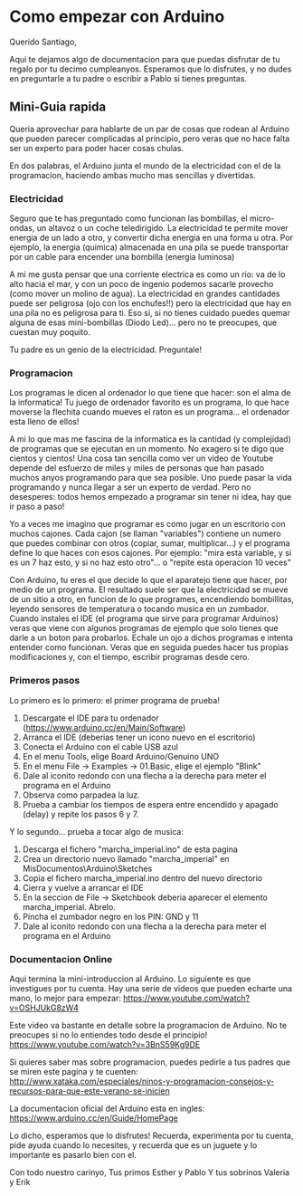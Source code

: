 # Como empezar con Arduino

Querido Santiago,

Aqui te dejamos algo de documentacion para que puedas disfrutar de tu regalo por tu decimo cumpleanyos. 
Esperamos que lo disfrutes, y no dudes en preguntarle a tu padre o escribir a Pablo si tienes preguntas.

## Mini-Guia rapida

Queria aprovechar para hablarte de un par de cosas que rodean al Arduino que pueden parecer complicadas al principio, pero veras que no hace falta ser un experto para poder hacer cosas chulas.

En dos palabras, el Arduino junta el mundo de la electricidad con el de la programacion, haciendo ambas mucho mas sencillas y divertidas.

### Electricidad 
Seguro que te has preguntado como funcionan las bombillas, el micro-ondas, un altavoz o un coche teledirigido. 
La electricidad te permite mover energia de un lado a otro, y convertir dicha energia en una forma u otra. 
Por ejemplo, la energia (quimica) almacenada en una pila se puede transportar por un cable para encender una bombilla (energia luminosa)

A mi me gusta pensar que una corriente electrica es como un rio: va de lo alto hacia el mar, y con un poco de ingenio podemos sacarle provecho (como mover un molino de agua). La electricidad en grandes cantidades puede ser peligrosa (ojo con los enchufes!!) pero la electricidad que hay en una pila no es peligrosa para ti. 
Eso si, si no tienes cuidado puedes quemar alguna de esas mini-bombillas (Diodo Led)... pero no te preocupes, que cuestan muy poquito. 

Tu padre es un genio de la electricidad. Preguntale!

### Programacion
Los programas le dicen al ordenador lo que tiene que hacer: son el alma de la informatica! Tu juego de ordenador favorito es un programa, lo que hace moverse la flechita cuando mueves el raton es un programa... el ordenador esta lleno de ellos!

A mi lo que mas me fascina de la informatica es la cantidad (y complejidad) de programas que se ejecutan en un momento. No exagero si te digo que cientos y cientos! 
Una cosa tan sencilla como ver un video de Youtube depende del esfuerzo de miles y miles de personas que han pasado muchos anyos programando para que sea posible. 
Uno puede pasar la vida programando y nunca llegar a ser un experto de verdad. Pero no desesperes: todos hemos empezado a programar sin tener ni idea, hay que ir paso a paso!

Yo a veces me imagino que programar es como jugar en un escritorio con muchos cajones. Cada cajon (se llaman "variables") contiene un numero que puedes combinar con otros (copiar, sumar, multiplicar...) y el programa define lo que haces con esos cajones. 
Por ejemplo: "mira esta variable, y si es un 7 haz esto, y si no haz esto otro"... o "repite esta operacion 10 veces"

Con Arduino, tu eres el que decide lo que el aparatejo tiene que hacer, por medio de un programa. El resultado suele ser que la electricidad se mueve de un sitio a otro, en funcion de lo que programes, encendiendo bombillitas, leyendo sensores de temperatura o tocando musica en un zumbador.
Cuando instales el IDE (el programa que sirve para programar Arduinos) veras que viene con algunos programas de ejemplo que solo tienes que darle a un boton para probarlos. Echale un ojo a dichos programas e intenta entender como funcionan. Veras que en seguida puedes hacer tus propias modificaciones y, con el tiempo, escribir programas desde cero.

### Primeros pasos

Lo primero es lo primero: el primer programa de prueba!

1. Descargate el IDE para tu ordenador (https://www.arduino.cc/en/Main/Software)
2. Arranca el IDE (deberias tener un icono nuevo en el escritorio)
3. Conecta el Arduino con el cable USB azul
4. En el menu Tools, elige Board Arduino/Genuino UNO
5. En el menu File -> Examples -> 01.Basic, elige el ejemplo "Blink"
6. Dale al iconito redondo con una flecha a la derecha para meter el programa en el Arduino
7. Observa como parpadea la luz.
8. Prueba a cambiar los tiempos de espera entre encendido y apagado (delay) y repite los pasos 6 y 7.

Y lo segundo... prueba a tocar algo de musica:

1. Descarga el fichero "marcha_imperial.ino" de esta pagina
2. Crea un directorio nuevo llamado "marcha_imperial" en MisDocumentos\Arduino\Sketches
3. Copia el fichero marcha_imperial.ino dentro del nuevo directorio
4. Cierra y vuelve a arrancar el IDE
5. En la seccion de File -> Sketchbook deberia aparecer el elemento marcha_imperial. Abrelo.
6. Pincha el zumbador negro en los PIN: GND y 11
7. Dale al iconito redondo con una flecha a la derecha para meter el programa en el Arduino

### Documentacion Online

Aqui termina la mini-introduccion al Arduino. Lo siguiente es que investigues por tu cuenta. Hay una serie de videos que pueden echarte una mano, lo mejor para empezar: https://www.youtube.com/watch?v=OSHJUkG8zW4

Este video va bastante en detalle sobre la programacion de Arduino. No te preocupes si no lo entiendes todo desde el principio! https://www.youtube.com/watch?v=3BnS59Kg9DE

Si quieres saber mas sobre programacion, puedes pedirle a tus padres que se miren este pagina y te cuenten: http://www.xataka.com/especiales/ninos-y-programacion-consejos-y-recursos-para-que-este-verano-se-inicien

La documentacion oficial del Arduino esta en ingles: https://www.arduino.cc/en/Guide/HomePage
 
Lo dicho, esperamos que lo disfrutes! Recuerda, experimenta por tu cuenta, pide ayuda cuando lo necesites, y recuerda que es un juguete y lo importante es pasarlo bien con el.

Con todo nuestro carinyo,
 Tus primos Esther y Pablo
 Y tus sobrinos Valeria y Erik
